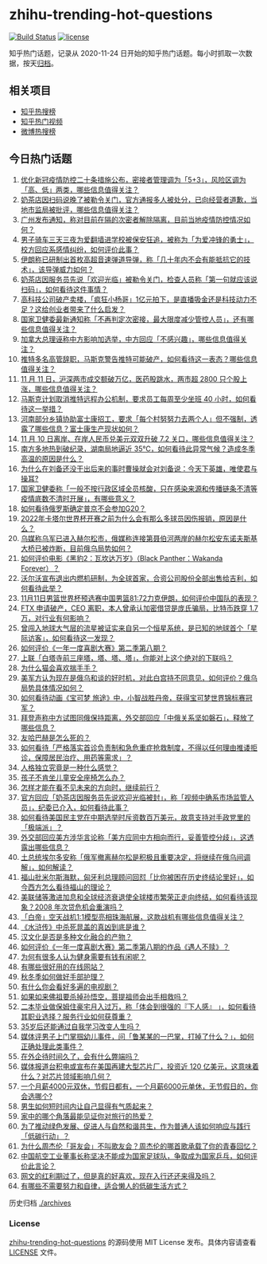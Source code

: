# zhihu-trending-hot-questions

[![Build Status](https://github.com/justjavac/zhihu-trending-hot-questions/workflows/ci/badge.svg?branch=master)](https://github.com/justjavac/zhihu-trending-hot-questions/actions)
[![license](https://img.shields.io/github/license/justjavac/zhihu-trending-hot-questions)](https://github.com/justjavac/zhihu-trending-hot-questions/blob/master/LICENSE)

知乎热门话题，记录从 2020-11-24 日开始的知乎热门话题。每小时抓取一次数据，按天[归档](./archives)。

## 相关项目

- [知乎热搜榜](https://github.com/justjavac/zhihu-trending-top-search)
- [知乎热门视频](https://github.com/justjavac/zhihu-trending-hot-video)
- [微博热搜榜](https://github.com/justjavac/weibo-trending-hot-search)

## 今日热门话题

<!-- BEGIN -->
<!-- 最后更新时间 Sat Nov 12 2022 04:26:05 GMT+0800 (China Standard Time) -->

1. [优化新冠疫情防控二十条措施公布，密接者管理调为「5+3」，风险区调为「高、低」两类，哪些信息值得关注？](https://www.zhihu.com/question/566026959)
1. [奶茶店因扫码说晚了被勒令关门，官方通报多人被处分，已向经营者道歉，当地市监局被批评，哪些信息值得关注？](https://www.zhihu.com/question/566077785)
1. [广州发布通知，称对目前在隔的次密者解除隔离，目前当地疫情防控情况如何？](https://www.zhihu.com/question/566057189)
1. [男子骑车三天三夜为爱翻墙进学校被保安狂追，被称为「为爱冲锋的勇士」，校方回应系感情纠纷，如何评价此事？](https://www.zhihu.com/question/566063675)
1. [伊朗称已研制出首枚高超音速弹道导弹，称「几十年内不会有能抵抗它的技术」，该导弹威力如何？](https://www.zhihu.com/question/565844590)
1. [奶茶店因服务员先说「欢迎光临」被勒令关门，检查人员称「第一句就应该说扫码」，如何看待这件事情？](https://www.zhihu.com/question/566033232)
1. [高科技公司破产卖楼，「疯狂小杨哥」1亿元拍下，是直播吸金还是科技动力不足？这给创业者带来了什么启发？](https://www.zhihu.com/question/565775292)
1. [国家卫健委最新通知称「不再判定次密接，最大限度减少管控人员」，还有哪些信息值得关注？](https://www.zhihu.com/question/566029140)
1. [加拿大总理诬称中方影响加选举，中方回应「不感兴趣」，哪些信息值得关注？](https://www.zhihu.com/question/565410317)
1. [推特多名高管辞职，马斯克警告推特可能破产，如何看待这一表态？哪些信息值得关注？](https://www.zhihu.com/question/565982824)
1. [11 月 11 日，沪深两市成交额破万亿，医药股跳水，两市超 2800 只个股上涨，哪些信息值得关注？](https://www.zhihu.com/question/565995022)
1. [马斯克计划取消推特远程办公机制，要求员工每周至少坐班 40 小时，如何看待这一举措？](https://www.zhihu.com/question/565856328)
1. [河南部分乡镇协助富士康招工，要求「每个村努努力去两个人」但不强制，透露了哪些信息？富士康生产现状如何？](https://www.zhihu.com/question/565988058)
1. [11 月 10 日离岸、在岸人民币兑美元双双升破 7.2 关口，哪些信息值得关注？](https://www.zhihu.com/question/565862832)
1. [南方多地热到破纪录，湖南局地逼近 35℃，如何看待此异常气候？造成冬季高温的原因是什么？](https://www.zhihu.com/question/566062905)
1. [为什么在刘备还没干出后来的事时曹操就会对刘备说：今天下英雄，唯使君与操耳?](https://www.zhihu.com/question/566037260)
1. [国家卫健委称「一般不按行政区域全员核酸，只在感染来源和传播链条不清等疫情底数不清时开展」，有哪些意义？](https://www.zhihu.com/question/566034977)
1. [如何看待俄罗斯确定普京不会参加G20？](https://www.zhihu.com/question/565813424)
1. [2022年卡塔尔世界杯开赛之前为什么会有那么多球员因伤报销，原因是什么？](https://www.zhihu.com/question/565774179)
1. [乌媒称乌军已进入赫尔松市，俄媒称连接第聂伯河两岸的赫尔松安东诺夫斯基大桥已被炸断，目前俄乌局势如何？](https://www.zhihu.com/question/566061661)
1. [如何评价电影《黑豹2：瓦坎达万岁》（Black Panther：Wakanda Forever）？](https://www.zhihu.com/question/565002724)
1. [沃尔沃宣布退出内燃机研制，为全球首家，合资公司股份全部出售给吉利，如何看待此举？](https://www.zhihu.com/question/565813288)
1. [11月11日男篮世界杯预选赛中国男篮81:72力克伊朗，如何评价中国队的表现？](https://www.zhihu.com/question/566088172)
1. [FTX 申请破产，CEO 离职，本人曾承认加密借贷是庞氏骗局，比特币跌穿 1.7 万，对行业有何影响？](https://www.zhihu.com/question/566013163)
1. [曾闯入地球大气层的流星被证实来自另一个恒星系统，是已知的地球首个「星际访客」，如何看待这一发现？](https://www.zhihu.com/question/565760332)
1. [如何评价《一年一度喜剧大赛》第二季第八期？](https://www.zhihu.com/question/566067600)
1. [上联「白塔寺前三座塔，塔、塔、塔」，你能对上这个绝对的下联吗？](https://www.zhihu.com/question/521628474)
1. [为什么猫会喜欢揣手手？](https://www.zhihu.com/question/264022972)
1. [美军方认为现在是俄乌和谈的好时机，对此白宫持不同意见，如何评价？俄乌局势具体情况如何？](https://www.zhihu.com/question/566078118)
1. [如何看待动画《宝可梦 旅途》中，小智战胜丹帝，获得宝可梦世界锦标赛冠军？](https://www.zhihu.com/question/566065328)
1. [拜登声称中方试图同俄保持距离，外交部回应「中俄关系坚如磐石」，释放了哪些信息？](https://www.zhihu.com/question/566080312)
1. [友哈巴赫是怎么死的？](https://www.zhihu.com/question/49836994)
1. [如何看待「严格落实首诊负责制和急危重症抢救制度，不得以任何理由推诿拒诊，保障居民治疗、用药等需求」？](https://www.zhihu.com/question/566028860)
1. [人格独立究竟是一种什么感觉？](https://www.zhihu.com/question/21633096)
1. [孩子不肯坐儿童安全座椅怎么办？](https://www.zhihu.com/question/22283112)
1. [怎样才能在看不见未来的方向时，继续前行？](https://www.zhihu.com/question/55061712)
1. [官方回应「奶茶店因服务员先说欢迎光临被封」，称「视频中确系市场监管人员」，纪委已介入，如何看待此事？](https://www.zhihu.com/question/566075472)
1. [如何看待美国民主党在中期选举时斥资数百万美元，故意支持对手政党里的「极端派」？](https://www.zhihu.com/question/565853243)
1. [外交部回应美方涉华言论称「美方应同中方相向而行，妥善管控分歧」，这透露出哪些信息？](https://www.zhihu.com/question/565824487)
1. [土总统埃尔多安称「俄军撤离赫尔松是积极且重要决定，将继续在俄乌间调解」，如何解读？](https://www.zhihu.com/question/565861206)
1. [福山批米尔斯海默，匈牙利总理顾问回怼「比你被困在历史终结论里好」，如今西方怎么看待福山的理论？](https://www.zhihu.com/question/565852100)
1. [美联储等激进加息和全球经济衰退使全球楼市繁荣正走向终结，如何看待该现象？2008 年次贷危机会重演吗？](https://www.zhihu.com/question/565821690)
1. [「白帝」空天战机1:1模型亮相珠海航展，这款战机有哪些信息值得关注？](https://www.zhihu.com/question/565808208)
1. [《水浒传》中杀死晁盖的真凶到底是谁？](https://www.zhihu.com/question/563039333)
1. [汉文化是否是多种文化融合的产物？](https://www.zhihu.com/question/565620154)
1. [如何评价《一年一度喜剧大赛》第二季第八期的作品《遇人不赎》？](https://www.zhihu.com/question/566067748)
1. [为何有很多人认为健身需要有钱有闲呢？](https://www.zhihu.com/question/565562935)
1. [有哪些很好用的在线网站？](https://www.zhihu.com/question/359298640)
1. [秋冬季如何做好手部护理？](https://www.zhihu.com/question/564653590)
1. [有什么你会看好多遍的电视剧？](https://www.zhihu.com/question/564532820)
1. [如果如来佛祖要杀掉孙悟空，菩提祖师会出手相救吗？](https://www.zhihu.com/question/565346425)
1. [二本毕业做保姆住豪宅月入过万，称「体会到很强的『下人感』 」，如何看待其职业选择？服务行业如何获尊重？](https://www.zhihu.com/question/563044121)
1. [35岁后还能通过自我学习改变人生吗？](https://www.zhihu.com/question/555652927)
1. [媒体评男子上门掌掴幼儿事件，问「鲁某某的一巴掌，打掉了什么？」，如何正确处理此类事件？](https://www.zhihu.com/question/565866808)
1. [在外企待时间久了，会有什么弊端吗？](https://www.zhihu.com/question/329985500)
1. [媒体报道台积电或宣布在美国再建大型芯片厂，投资近 120 亿美元，这意味着什么？对芯片领域影响几何？](https://www.zhihu.com/question/565588525)
1. [一个月薪4000元双休，节假日都有，一个月薪6000元单休，无节假日的，你会选哪个?](https://www.zhihu.com/question/565803441)
1. [男生如何短时间内让自己显得有气质起来？](https://www.zhihu.com/question/63249477)
1. [家中的哪个角落最能见证你对旅行的热爱？](https://www.zhihu.com/question/565622951)
1. [为了推动绿色发展、促进人与自然和谐共生，作为普通人该如何响应与践行「低碳行动」？](https://www.zhihu.com/question/565862084)
1. [为什么周杰伦「哥友会」不叫歌友会？周杰伦的哪首歌承载了你的青春回忆？](https://www.zhihu.com/question/566008496)
1. [中国航空工业董事长称坚决不能成为国家足球队，争取成为国家乒乓，如何评价此言论？](https://www.zhihu.com/question/565353435)
1. [网文的红利期过了，但是真的好喜欢，现在入行还还来得及吗？](https://www.zhihu.com/question/565597893)
1. [有哪些不需要努力和自律，适合懒人的低碳生活方式？](https://www.zhihu.com/question/566009985)

<!-- END -->

历史归档 [./archives](./archives)

### License

[zhihu-trending-hot-questions](https://github.com/justjavac/zhihu-trending-hot-questions)
的源码使用 MIT License 发布。具体内容请查看 [LICENSE](./LICENSE) 文件。
